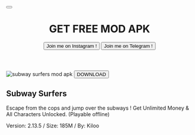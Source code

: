 <!DOCTYPE html>
<html lang="en">

<head>
  <meta charset="UTF-8">
  <meta http-equiv="X-UA-Compatible" content="IE=edge">
  <meta name="viewport" content="width=device-width, initial-scale=1.0">
  <title>APKREW : MOD APK</title>
  <link rel="stylesheet" href="./style.css">
  <script src="https://kit.fontawesome.com/e0e75ef6ff.js" crossorigin="anonymous"></script>
  <link rel="preconnect" href="https://fonts.gstatic.com">
</head>

<body>

  <button class="faqbutton" onclick="window.open('./faq.html')">
    <i class="fas fa-question"></i>
  </button>

  <header>
    <div>
      <h1>GET FREE MOD APK</h1>
    </div>
    <span class="btn">
      <button class="instagrambutton" onclick="window.open('https://www.instagram.com/nono5g.yt/','_blank')">
        <i class="fab fa-instagram"></i> Join me on Instagram !
      </button>
      <button class="telegrambutton" onclick="window.open('https://t.me/apkrew','_blank')">
        <i class="fab fa-telegram-plane"></i> Join me on Telegram !
      </button>
    </span>
  </header>

  <main>
    <span>
      <div class="logodl"><img class="logo" src="./assets/subway-surfers-logo.png" alt="subway surfers mod apk">
        <button class="dlbutton" onclick="window.open('./subway_surfers.html','_blank')">
          <i class="fas fa-download"></i> DOWNLOAD 
        </button>
     </div>
     <div class="infotitle">
       <h2 class="title">
         Subway Surfers
       </h2>
       <p class="description">Escape from the cops and jump over the subways !
         Get Unlimited Money & All Characters Unlocked. (Playable offline)
       </p>
       <p class="info">
         Version: 2.13.5 / Size: 185M / By: Kiloo
       </p>
     </div>
    </span>
  </main>

</body>

</html>
